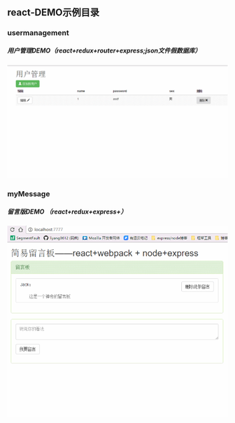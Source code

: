 ## react-DEMO示例目录
### usermanagement
##### 用户管理DEMO（react+redux+router+express;json文件假数据库）
![](./userManagement/static/GIF.gif)

### myMessage
##### 留言版DEMO （react+redux+express+）
![](./myMessage/static/GIF.gif)